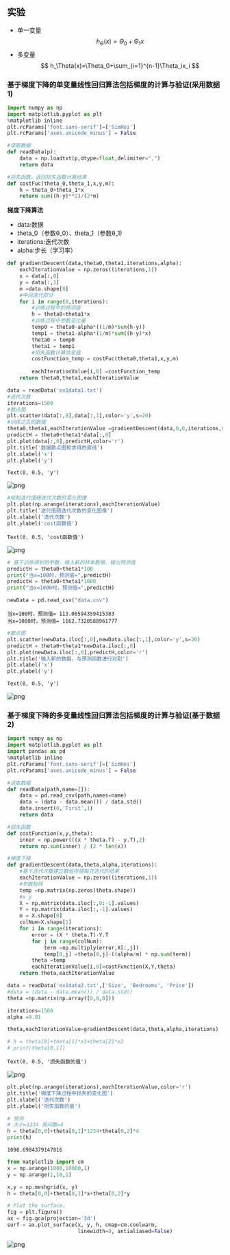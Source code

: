 ## 实验

* 单一变量
$$
h_\Theta(x)=\Theta_0+\Theta_1x
$$
* 多变量
$$
h_\Theta(x)=\Theta_0+\sum_{i=1}^{n-1}\Theta_ix_i
$$

### 基于梯度下降的单变量线性回归算法包括梯度的计算与验证(采用数据1)


```python
import numpy as np
import matplotlib.pyplot as plt
%matplotlib inline
plt.rcParams['font.sans-serif']=['SimHei']
plt.rcParams['axes.unicode_minus'] = False
```


```python
#读取数据
def readData(p):
    data = np.loadtxt(p,dtype=float,delimiter=",")
    return data
```


```python
#损失函数，返回损失函数计算结果 
def costFuc(theta_0,theta_1,x,y,m):
    h = theta_0+theta_1*x
    return sum((h-y)**2)/(2*m)
```

**梯度下降算法**
* data:数据
* theta_0（参数θ_0）、theta_1（参数θ_1)
* iterations:迭代次数
* alpha:步长（学习率）


```python
def gradientDescent(data,theta0,theta1,iterations,alpha):
    eachIterationValue = np.zeros((iterations,1))
    x = data[:,0]
    y = data[:,1]
    m =data.shape[0]
    #中间迭代部分
    for i in range(0,iterations):
        #训练过程中的预测值
        h = theta0+theta1*x
        #训练过程中参数变化量
        temp0 = theta0-alpha*((1/m)*sum(h-y))
        temp1 = theta1-alpha*(1/m)*sum((h-y)*x)
        theta0 = temp0
        theta1 = temp1
        #损失函数计算改变值
        costFunction_temp = costFuc(theta0,theta1,x,y,m)
        
        eachIterationValue[i,0] =costFunction_temp
    return theta0,theta1,eachIterationValue
```


```python
data = readData('ex1data1.txt')
#迭代次数
iterations=1500
#散点图
plt.scatter(data[:,0],data[:,1],color='y',s=20)
#训练之后的数据
theta0,theta1,eachIterationValue =gradientDescent(data,0,0,iterations,0.01)
predictH = theta0+theta1*data[:,0]
plt.plot(data[:,0],predictH,color='r')
plt.title('数据散点图和求得的直线')
plt.xlabel('x')
plt.ylabel('y')
```




    Text(0, 0.5, 'y')




![png](output_8_1.png)



```python
#绘制迭代值随迭代次数的变化图像
plt.plot(np.arange(iterations),eachIterationValue)
plt.title('迭代值随迭代次数的变化图像')
plt.xlabel('迭代次数')
plt.ylabel('cost函数值')
```




    Text(0, 0.5, 'cost函数值')




![png](output_9_1.png)



```python
# 基于训练得到的参数，输入新的样本数据，输出预测值
predictH = theta0+theta1*100
print("当x=100时，预测值=",predictH)
predictH = theta0+theta1*1000
print("当x=1000时，预测值=",predictH)

newData = pd.read_csv("data.csv")
```

    当x=100时，预测值= 113.00594359415383
    当x=1000时，预测值= 1162.7320588961777
    


```python
#散点图
plt.scatter(newData.iloc[:,0],newData.iloc[:,1],color='y',s=20)
predictH = theta0+theta1*newData.iloc[:,0]
plt.plot(newData.iloc[:,0],predictH,color='r')
plt.title('输入新的数据，与预测函数进行对别')
plt.xlabel('x')
plt.ylabel('y')
```




    Text(0, 0.5, 'y')




![png](output_11_1.png)


### 基于梯度下降的多变量线性回归算法包括梯度的计算与验证(基于数据2)


```python
import numpy as np
import matplotlib.pyplot as plt
import pandas as pd
%matplotlib inline
plt.rcParams['font.sans-serif']=['SimHei']
plt.rcParams['axes.unicode_minus'] = False
```


```python
#读取数据
def readData(path,name=[]):
    data = pd.read_csv(path,names=name) 
    data = (data - data.mean()) / data.std()
    data.insert(0,'First',1)
    return data
```


```python
#损失函数
def costFunction(x,y,theta):
    inner = np.power(((x * theta.T) - y.T),2)
    return np.sum(inner) / (2 * len(x))
```


```python
#梯度下降
def gradientDescent(data,theta,alpha,iterations):
    #基于迭代次数建立数组存储每次迭代的结果
    eachIterationValue = np.zeros((iterations,1))
    #参数矩阵
    temp =np.matrix(np.zeros(theta.shape))
    #x y
    X = np.matrix(data.iloc[:,0:-1].values)
    Y = np.matrix(data.iloc[:,-1].values)
    m = X.shape[0]
    colNum=X.shape[1]
    for i in range(iterations):
        error = (X * theta.T)-Y.T
        for j in range(colNum):
            term =np.multiply(error,X[:,j])
            temp[0,j] =theta[0,j]-((alpha/m) * np.sum(term))
        theta =temp
        eachIterationValue[i,0]=costFunction(X,Y,theta)
    return theta,eachIterationValue   
```


```python
data = readData('ex1data2.txt',['Size', 'Bedrooms', 'Price'])
#data = (data - data.mean()) / data.std()
theta =np.matrix(np.array([0,0,0]))

iterations=1500
alpha =0.01

theta,eachIterationValue=gradientDescent(data,theta,alpha,iterations)

# h = theta[0]+theta[1]*x1+theta[2]*x2
# print(theta[0,1])
```




    Text(0, 0.5, '损失函数的值')




![png](output_17_1.png)



```python
plt.plot(np.arange(iterations),eachIterationValue,color='r')
plt.title('梯度下降过程中损失的变化图')
plt.xlabel('迭代次数')
plt.ylabel('损失函数的值')
```


```python
# 预测
# 大小=1234 房间数=4
h = theta[0,0]+theta[0,1]*1234+theta[0,2]*4
print(h)
```

    1090.6984379147816
    


```python
from matplotlib import cm
x = np.arange(1000,10000,1)
y = np.arange(1,10,1)

x,y = np.meshgrid(x, y)
h = theta[0,0]+theta[0,1]*x+theta[0,2]*y

# Plot the surface.
fig = plt.figure()
ax = fig.gca(projection='3d')
surf = ax.plot_surface(x, y, h, cmap=cm.coolwarm,
                       linewidth=0, antialiased=False)
```


![png](output_20_0.png)

